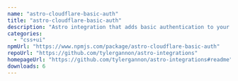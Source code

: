 ```yaml
---
name: "astro-cloudflare-basic-auth"
title: "astro-cloudflare-basic-auth"
description: "Astro integration that adds basic authentication to your cloudflare pages deployment."
categories:
  - "css+ui"
npmUrl: "https://www.npmjs.com/package/astro-cloudflare-basic-auth"
repoUrl: "https://github.com/tylergannon/astro-integrations"
homepageUrl: "https://github.com/tylergannon/astro-integrations#readme"
downloads: 6
---
```

